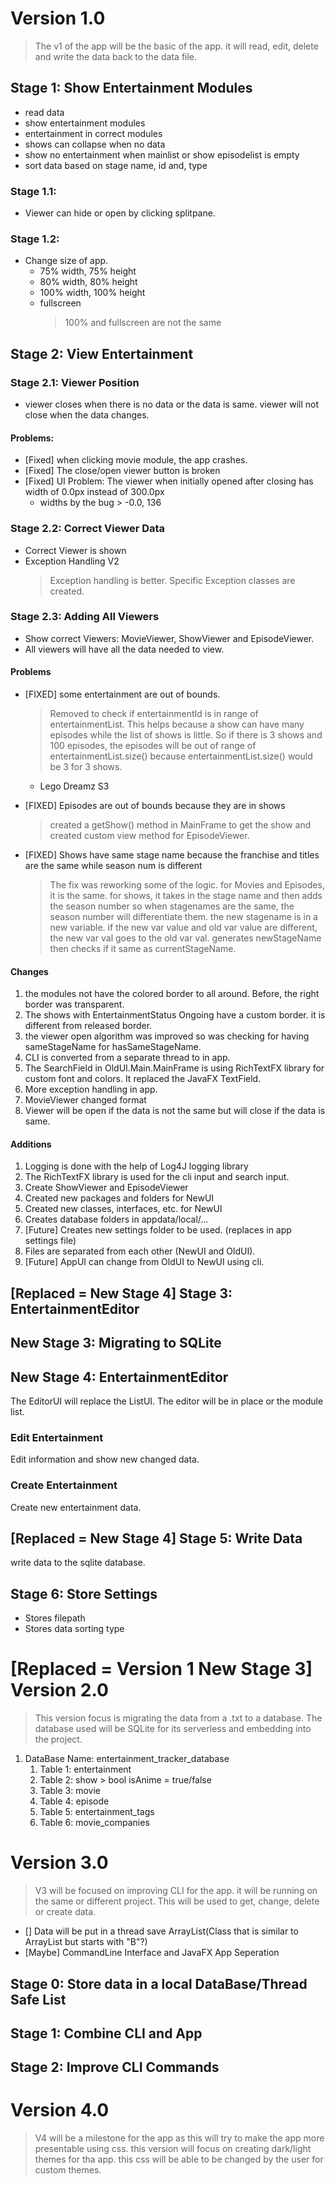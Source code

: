 # Version 1.0

> The v1 of the app will be the basic of the app. it will read, edit, delete and write the data back to the data file.

## Stage 1: Show Entertainment Modules

- read data
- show entertainment modules
- entertainment in correct modules
- shows can collapse when no data
- show no entertainment when mainlist or show episodelist is empty
- sort data based on stage name, id and, type

### Stage 1.1:

- Viewer can hide or open by clicking splitpane.

### Stage 1.2:

- Change size of app.
    - 75% width, 75% height
    - 80% width, 80% height
    - 100% width, 100% height
    - fullscreen
      > 100% and fullscreen are not the same

## Stage 2: View Entertainment

### Stage 2.1: Viewer Position

- viewer closes when there is no data or the data is same. viewer will not close when the data changes.

#### Problems:

- [Fixed] when clicking movie module, the app crashes.
- [Fixed] The close/open viewer button is broken
- [Fixed] UI Problem: The viewer when initially opened after closing has width of 0.0px instead of 300.0px
    - widths by the bug > -0.0, 136

### Stage 2.2: Correct Viewer Data

- Correct Viewer is shown
- Exception Handling V2
  > Exception handling is better. Specific Exception classes are created.

### Stage 2.3: Adding All Viewers

- Show correct Viewers: MovieViewer, ShowViewer and EpisodeViewer.
- All viewers will have all the data needed to view.

#### Problems

- [FIXED] some entertainment are out of bounds.
  > Removed to check if entertainmentId is in range of entertainmentList. This helps because a show can have many
  episodes while the list of shows is little. So if there is 3 shows and 100 episodes, the episodes will be out of range
  of entertainmentList.size() because entertainmentList.size() would be 3 for 3 shows.
    - Lego Dreamz S3

- [FIXED] Episodes are out of bounds because they are in shows
  > created a getShow() method in MainFrame to get the show and created custom view method for EpisodeViewer.

- [FIXED] Shows have same stage name because the franchise and titles are the same while season num is different
  > The fix was reworking some of the logic. for Movies and Episodes, it is the same. for shows, it takes in the stage
  name and then adds the season number so when stagenames are the same, the season number will differentiate them. the
  new stagename is in a new variable. if the new var value and old var value are different, the new var val goes to the
  old var val. generates newStageName then checks if it same as currentStageName.

#### Changes

1. the modules not have the colored border to all around. Before, the right border was transparent.
2. The shows with EntertainmentStatus Ongoing have a custom border. it is different from released border.
3. the viewer open algorithm was improved so was checking for having sameStageName for hasSameStageName.
4. CLI is converted from a separate thread to in app.
5. The SearchField in OldUI.Main.MainFrame is using RichTextFX library for custom font and colors. It replaced the
   JavaFX TextField.
6. More exception handling in app.
7. MovieViewer changed format
8. Viewer will be open if the data is not the same but will close if the data is same.

#### Additions

1. Logging is done with the help of Log4J logging library
2. The RichTextFX library is used for the cli input and search input.
3. Create ShowViewer and EpisodeViewer
4. Created new packages and folders for NewUI
5. Created new classes, interfaces, etc. for NewUI
6. Creates database folders in appdata/local/...
7. [Future] Creates new settings folder to be used. (replaces in app settings file)
8. Files are separated from each other (NewUI and OldUI).
9. [Future] AppUI can change from OldUI to NewUI using cli.

## [Replaced = New Stage 4] Stage 3: EntertainmentEditor

## New Stage 3: Migrating to SQLite

## New Stage 4: EntertainmentEditor

The EditorUI will replace the ListUI. The editor will be in place or the module list.

### Edit Entertainment

Edit information and show new changed data.

### Create Entertainment

Create new entertainment data.

## [Replaced = New Stage 4] Stage 5: Write Data

write data to the sqlite database.

## Stage 6: Store Settings

- Stores filepath
- Stores data sorting type

# [Replaced = Version 1 New Stage 3] Version 2.0

> This version focus is migrating the data from a .txt to a database. The database used will be SQLite for its
> serverless and embedding into the project.

1. DataBase Name: entertainment_tracker_database
    1. Table 1: entertainment
    2. Table 2: show > bool isAnime = true/false
    3. Table 3: movie
    4. Table 4: episode
    5. Table 5: entertainment_tags
    6. Table 6: movie_companies

# Version 3.0

> V3 will be focused on improving CLI for the app. it will be running on the same or different project. This will be
> used to get, change, delete or create data.

- [] Data will be put in a thread save ArrayList(Class that is similar to ArrayList but starts with "B"?)
- [Maybe] CommandLine Interface and JavaFX App Seperation

## Stage 0: Store data in a local DataBase/Thread Safe List

## Stage 1: Combine CLI and App

## Stage 2: Improve CLI Commands

# Version 4.0

> V4 will be a milestone for the app as this will try to make the app more presentable using css. this version will
> focus on creating dark/light themes for tha app. this css will be able to be changed by the user for custom themes.
